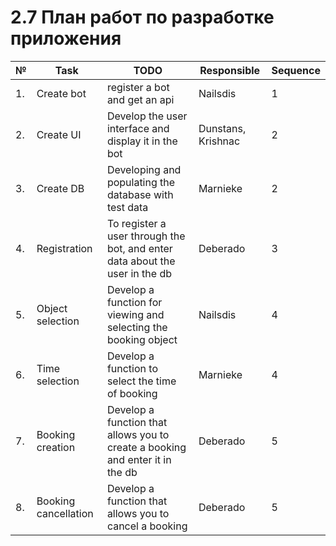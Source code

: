 # 2.7 План работ по разработке приложения


|  №  | Task                 | TODO                                                                          | Responsible        | Sequence |
|-----|----------------------|-------------------------------------------------------------------------------|--------------------|----------|
| 1.  | Create bot           | register a bot and get an api                                                 | Nailsdis           | 1        |
| 2.  | Create UI            | Develop the user interface and display it in the bot                          | Dunstans, Krishnac | 2        |
| 3.  | Create DB            | Developing and populating the database with test data                         | Marnieke           | 2        |
| 4.  | Registration         | To register a user through the bot, and enter data about the user in the db   | Deberado           | 3        |
| 5.  | Object selection     | Develop a function for viewing and selecting the booking object               | Nailsdis           | 4        |
| 6.  | Time selection       | Develop a function to select the time of booking                              | Marnieke           | 4        |
| 7.  | Booking creation     | Develop a function that allows you to create a booking and enter it in the db | Deberado           | 5        |
| 8.  | Booking cancellation | Develop a function that allows you to cancel a booking                        | Deberado           | 5        |
